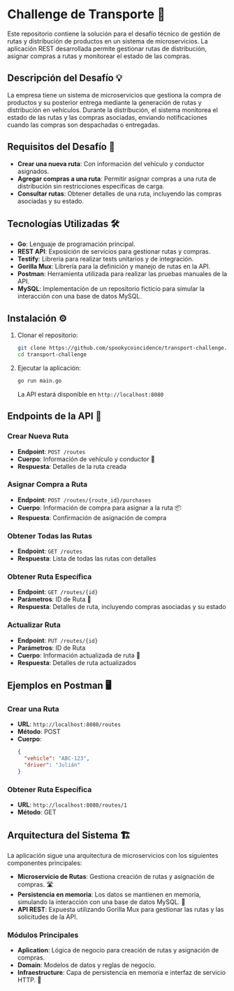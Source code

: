 # Challenge de Transporte 🚚

Este repositorio contiene la solución para el desafío técnico de gestión de rutas y distribución de productos en un sistema de microservicios. La aplicación REST desarrollada permite gestionar rutas de distribución, asignar compras a rutas y monitorear el estado de las compras.

## Descripción del Desafío  💡 

La empresa tiene un sistema de microservicios que gestiona la compra de productos y su posterior entrega mediante la generación de rutas y distribución en vehículos. Durante la distribución, el sistema monitorea el estado de las rutas y las compras asociadas, enviando notificaciones cuando las compras son despachadas o entregadas.


## Requisitos del Desafío  📝 

- **Crear una nueva ruta**: Con información del vehículo y conductor asignados.
- **Agregar compras a una ruta**: Permitir asignar compras a una ruta de distribución sin restricciones específicas de carga.
- **Consultar rutas**: Obtener detalles de una ruta, incluyendo las compras asociadas y su estado.

## Tecnologías Utilizadas  🛠️ 

- **Go**: Lenguaje de programación principal.
- **REST API**: Exposición de servicios para gestionar rutas y compras.
- **Testify**: Librería para realizar tests unitarios y de integración.
- **Gorilla Mux**: Librería para la definición y manejo de rutas en la API.
- **Postman**: Herramienta utilizada para realizar las pruebas manuales de la API.
- **MySQL**: Implementación de un repositorio ficticio para simular la interacción con una base de datos MySQL.

## Instalación ⚙️ 

1. Clonar el repositorio:
   ```bash
   git clone https://github.com/spookycoincidence/transport-challenge.git
   cd transport-challenge
   ```

2. Ejecutar la aplicación:
   ```bash
   go run main.go
   ```
   La API estará disponible en `http://localhost:8080`

## Endpoints de la API 🔧

### Crear Nueva Ruta
- **Endpoint**: `POST /routes`
- **Cuerpo**: Información de vehículo y conductor 🚗
- **Respuesta**: Detalles de la ruta creada

### Asignar Compra a Ruta
- **Endpoint**: `POST /routes/{route_id}/purchases`
- **Cuerpo**: Información de compra para asignar a la ruta 📦
- **Respuesta**: Confirmación de asignación de compra

### Obtener Todas las Rutas
- **Endpoint**: `GET /routes`
- **Respuesta**: Lista de todas las rutas con detalles

### Obtener Ruta Específica
- **Endpoint**: `GET /routes/{id}`
- **Parámetros**: ID de Ruta  🔑
- **Respuesta**: Detalles de ruta, incluyendo compras asociadas y su estado

### Actualizar Ruta
- **Endpoint**: `PUT /routes/{id}`
- **Parámetros**: ID de Ruta
- **Cuerpo**: Información actualizada de ruta  🔄
- **Respuesta**: Detalles de ruta actualizados

## Ejemplos en Postman 🖥️

### Crear una Ruta
- **URL**: `http://localhost:8080/routes`
- **Método**: POST
- **Cuerpo**:
  ```json
  {
    "vehicle": "ABC-123",
    "driver": "Julián"
  }
  ```

### Obtener Ruta Específica
- **URL**: `http://localhost:8080/routes/1`
- **Método**: GET

## Arquitectura del Sistema 🏗️

La aplicación sigue una arquitectura de microservicios con los siguientes componentes principales:

- **Microservicio de Rutas**: Gestiona creación de rutas y asignación de compras.  🛣️
- **Persistencia en memoria**: Los datos se mantienen en memoria, simulando la interacción con una base de datos MySQL. 🧠
- **API REST**: Expuesta utilizando Gorilla Mux para gestionar las rutas y las solicitudes de la API.

### Módulos Principales

- **Aplication**: Lógica de negocio para creación de rutas y asignación de compras.
- **Domain**: Modelos de datos y reglas de negocio.
- **Infraestructure**: Capa de persistencia en memoria e interfaz de servicio HTTP.  🔌






   

